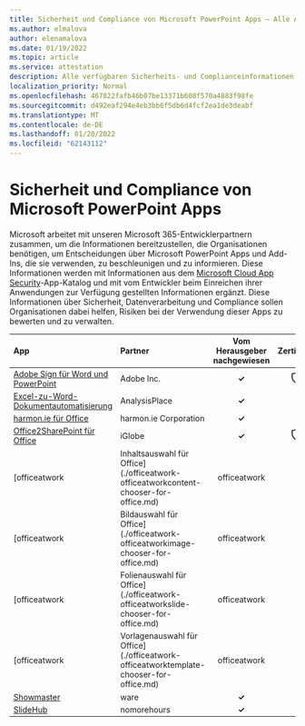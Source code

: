 ```yaml
---
title: Sicherheit und Compliance von Microsoft PowerPoint Apps – Alle Apps
ms.author: elmalova
author: elenamalova
ms.date: 01/19/2022
ms.topic: article
ms.service: attestation
description: Alle verfügbaren Sicherheits- und Complianceinformationen für alle Microsoft PowerPoint Apps.
localization_priority: Normal
ms.openlocfilehash: 467822fafb46b07be13371b608f570a4883f98fe
ms.sourcegitcommit: d492eaf294e4eb3bb6f5db6d4fcf2ea1de3deabf
ms.translationtype: MT
ms.contentlocale: de-DE
ms.lasthandoff: 01/20/2022
ms.locfileid: "62143112"
---
```

# <a name="microsoft-powerpoint-apps-security-and-compliance"></a>Sicherheit und Compliance von Microsoft PowerPoint Apps

Microsoft arbeitet mit unseren Microsoft 365-Entwicklerpartnern zusammen, um die Informationen bereitzustellen, die Organisationen benötigen, um Entscheidungen über Microsoft PowerPoint Apps und Add-Ins, die sie verwenden, zu beschleunigen und zu informieren. Diese Informationen werden mit Informationen aus dem [Microsoft Cloud App Security](https://www.microsoft.com/en-us/enterprise-mobility-security/cloud-app-security)-App-Katalog und mit vom Entwickler beim Einreichen ihrer Anwendungen zur Verfügung gestellten Informationen ergänzt. Diese Informationen über Sicherheit, Datenverarbeitung und Compliance sollen Organisationen dabei helfen, Risiken bei der Verwendung dieser Apps zu bewerten und zu verwalten.

| **App** | **Partner** | **Vom Herausgeber nachgewiesen** | **Zertifiziert** |
|:--------|:------------|:----------------------:|:-------------:|
| [Adobe Sign für Word und PowerPoint](./adobe-inc-sign-for-word-and-powerpoint.md) | Adobe Inc. | **✓** | <img alt="Certified application badge" src="../media/certified-badge.png" height="25" width="25" /> |
| [Excel-zu-Word-Dokumentautomatisierung](./analysisplace-excel-to-word-document-automation.md) | AnalysisPlace | **✓** |  |
| [harmon.ie für Office](./harmonie-corporation-for-office.md) | harmon.ie Corporation | **✓** |  |
| [Office2SharePoint für Office](./iglobe-office2sharepoint-for-office.md) | iGlobe | **✓** | <img alt="Certified application badge" src="../media/certified-badge.png" height="25" width="25" /> |
| [officeatwork | Inhaltsauswahl für Office](./officeatwork-officeatworkcontent-chooser-for-office.md) | officeatwork | **✓** |  |
| [officeatwork | Bildauswahl für Office](./officeatwork-officeatworkimage-chooser-for-office.md) | officeatwork | **✓** |  |
| [officeatwork | Folienauswahl für Office](./officeatwork-officeatworkslide-chooser-for-office.md) | officeatwork | **✓** |  |
| [officeatwork | Vorlagenauswahl für Office](./officeatwork-officeatworktemplate-chooser-for-office.md) | officeatwork | **✓** |  |
| [Showmaster](./cherryware-showmaster.md) | ware | **✓** |  |
| [SlideHub](./nomorehours-slidehub.md) | nomorehours | **✓** |  |
